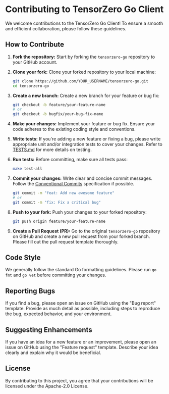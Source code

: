 # Contributing to TensorZero Go Client

We welcome contributions to the TensorZero Go Client! To ensure a smooth and efficient collaboration, please follow these guidelines.

## How to Contribute

1.  **Fork the repository:** Start by forking the `tensorzero-go` repository to your GitHub account.
2.  **Clone your fork:** Clone your forked repository to your local machine:

    ```bash
    git clone https://github.com/YOUR_USERNAME/tensorzero-go.git
    cd tensorzero-go
    ```

3.  **Create a new branch:** Create a new branch for your feature or bug fix:

    ```bash
    git checkout -b feature/your-feature-name
    # or
    git checkout -b bugfix/your-bug-fix-name
    ```

4.  **Make your changes:** Implement your feature or bug fix. Ensure your code adheres to the existing coding style and conventions.

5.  **Write tests:** If you're adding a new feature or fixing a bug, please write appropriate unit and/or integration tests to cover your changes. Refer to [TESTS.md](./docs/TESTS.md) for more details on testing.

6.  **Run tests:** Before committing, make sure all tests pass:

    ```bash
    make test-all
    ```

7.  **Commit your changes:** Write clear and concise commit messages. Follow the [Conventional Commits](https://www.conventionalcommits.org/en/v1.0.0/) specification if possible.

    ```bash
    git commit -m "feat: Add new awesome feature"
    # or
    git commit -m "fix: Fix a critical bug"
    ```

8.  **Push to your fork:** Push your changes to your forked repository:

    ```bash
    git push origin feature/your-feature-name
    ```

9.  **Create a Pull Request (PR):** Go to the original `tensorzero-go` repository on GitHub and create a new pull request from your forked branch. Please fill out the pull request template thoroughly.

## Code Style

We generally follow the standard Go formatting guidelines. Please run `go fmt` and `go vet` before committing your changes.

## Reporting Bugs

If you find a bug, please open an issue on GitHub using the "Bug report" template. Provide as much detail as possible, including steps to reproduce the bug, expected behavior, and your environment.

## Suggesting Enhancements

If you have an idea for a new feature or an improvement, please open an issue on GitHub using the "Feature request" template. Describe your idea clearly and explain why it would be beneficial.

## License

By contributing to this project, you agree that your contributions will be licensed under the Apache-2.0 License.
